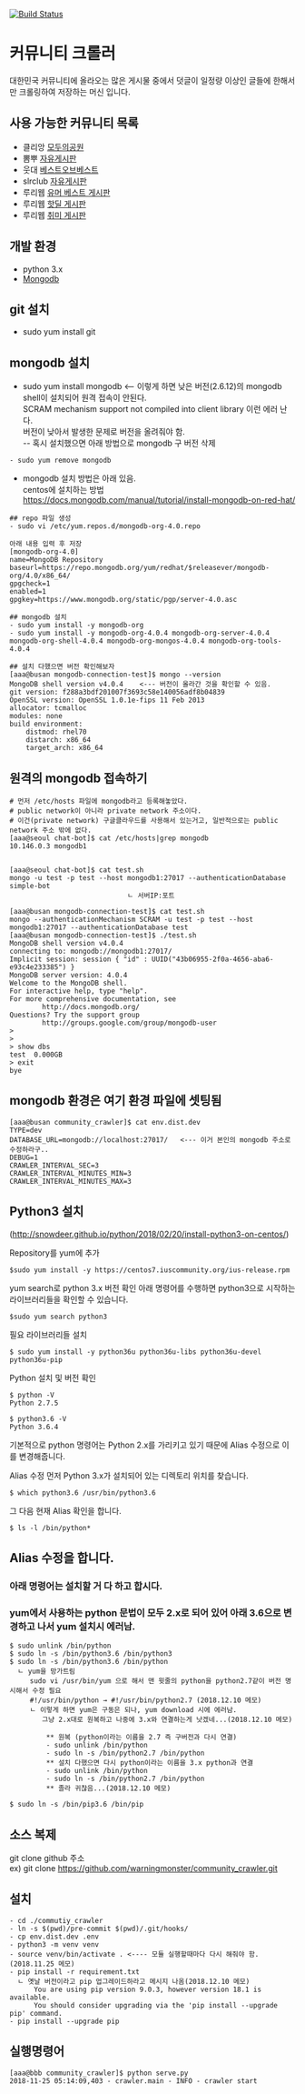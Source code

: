 [![Build Status](https://travis-ci.org/james-song/community_crawler.svg?branch=master)](https://travis-ci.org/james-song/community_crawler)

# 커뮤니티 크롤러
대한민국 커뮤니티에 올라오는 많은 게시물 중에서 덧글이 일정량 이상인 글들에 한해서만 크롤링하여 저장하는 머신 입니다.

## 사용 가능한 커뮤니티 목록 
- 클리앙 [모두의공원](http://clien.net/cs2/bbs/board.php?bo_table=park)
- 뽐뿌 [자유게시판](http://www.ppomppu.co.kr/zboard/zboard.php?id=freeboard)
- 웃대 [베스트오브베스트](http://www.todayhumor.co.kr/board/list.php?table=bestofbest)
- slrclub [자유게시판](http://www.slrclub.com/bbs/zboard.php?id=free)
- 루리웹 [유머 베스트 게시판](http://bbs.ruliweb.com/best/selection)
- 루리웹 [핫딜 게시판](http://bbs.ruliweb.com/market/board/1020)
- 루리웹 [취미 게시판](http://bbs.ruliweb.com/hobby)

## 개발 환경
- python 3.x
- [Mongodb](https://www.mongodb.org)

## git 설치
- sudo yum install git

## mongodb 설치  
- sudo yum install mongodb <-- 이렇게 하면 낮은 버전(2.6.12)의 mongodb shell이 설치되어 원격 접속이 안된다.  
                                SCRAM mechanism support not compiled into client library 이런 에러 난다.  
                                버전이 낮아서 발생한 문제로 버전을 올려줘야 함.   
-- 혹시 설치했으면 아래 방법으로 mongodb 구 버전 삭제
~~~
- sudo yum remove mongodb
~~~

- mongodb 설치 방법은 아래  있음.   
  centos에 설치하는 방법   
  https://docs.mongodb.com/manual/tutorial/install-mongodb-on-red-hat/   
~~~
## repo 파일 생성
- sudo vi /etc/yum.repos.d/mongodb-org-4.0.repo

아래 내용 입력 후 저장
[mongodb-org-4.0]
name=MongoDB Repository
baseurl=https://repo.mongodb.org/yum/redhat/$releasever/mongodb-org/4.0/x86_64/
gpgcheck=1
enabled=1
gpgkey=https://www.mongodb.org/static/pgp/server-4.0.asc

## mongodb 설치
- sudo yum install -y mongodb-org
- sudo yum install -y mongodb-org-4.0.4 mongodb-org-server-4.0.4 mongodb-org-shell-4.0.4 mongodb-org-mongos-4.0.4 mongodb-org-tools-4.0.4

## 설치 다했으면 버전 확인해보자
[aaa@busan mongodb-connection-test]$ mongo --version
MongoDB shell version v4.0.4    <--- 버전이 올라간 것을 확인할 수 있음.
git version: f288a3bdf201007f3693c58e140056adf8b04839
OpenSSL version: OpenSSL 1.0.1e-fips 11 Feb 2013
allocator: tcmalloc
modules: none
build environment:
    distmod: rhel70
    distarch: x86_64
    target_arch: x86_64
~~~

## 원격의 mongodb 접속하기
~~~
# 먼저 /etc/hosts 파일에 mongodb라고 등록해놓았다.  
# public network이 아니라 private network 주소이다.
# 이건(private network) 구글클라우드를 사용해서 있는거고, 일반적으로는 public network 주소 밖에 없다.   
[aaa@seoul chat-bot]$ cat /etc/hosts|grep mongodb
10.146.0.3 mongodb1


[aaa@seoul chat-bot]$ cat test.sh
mongo -u test -p test --host mongodb1:27017 --authenticationDatabase simple-bot
                             ㄴ 서버IP:포트
~~~

~~~
[aaa@busan mongodb-connection-test]$ cat test.sh
mongo --authenticationMechanism SCRAM -u test -p test --host mongodb1:27017 --authenticationDatabase test
[aaa@busan mongodb-connection-test]$ ./test.sh
MongoDB shell version v4.0.4
connecting to: mongodb://mongodb1:27017/
Implicit session: session { "id" : UUID("43b06955-2f0a-4656-aba6-e93c4e233385") }
MongoDB server version: 4.0.4
Welcome to the MongoDB shell.
For interactive help, type "help".
For more comprehensive documentation, see
        http://docs.mongodb.org/
Questions? Try the support group
        http://groups.google.com/group/mongodb-user
> 
> 
> show dbs
test  0.000GB
> exit
bye
~~~

## mongodb 환경은 여기 환경 파일에 셋팅됨
~~~
[aaa@busan community_crawler]$ cat env.dist.dev
TYPE=dev
DATABASE_URL=mongodb://localhost:27017/   <--- 이거 본인의 mongodb 주소로 수정하라구..
DEBUG=1
CRAWLER_INTERVAL_SEC=3
CRAWLER_INTERVAL_MINUTES_MIN=3
CRAWLER_INTERVAL_MINUTES_MAX=3
~~~

## Python3 설치  
(http://snowdeer.github.io/python/2018/02/20/install-python3-on-centos/)    

Repository를 yum에 추가   
~~~
$sudo yum install -y https://centos7.iuscommunity.org/ius-release.rpm
~~~

yum search로 python 3.x 버전 확인
아래 명령어를 수행하면 python3으로 시작하는 라이브러리들을 확인할 수 있습니다.   
~~~
$sudo yum search python3
~~~

필요 라이브러리들 설치   
~~~
$ sudo yum install -y python36u python36u-libs python36u-devel python36u-pip
~~~

Python 설치 및 버전 확인   
~~~
$ python -V
Python 2.7.5

$ python3.6 -V
Python 3.6.4
~~~

기본적으로 python 명령어는 Python 2.x를 가리키고 있기 때문에 Alias 수정으로 이를 변경해줍니다.

Alias 수정
먼저 Python 3.x가 설치되어 있는 디렉토리 위치를 찾습니다.   
~~~
$ which python3.6 /usr/bin/python3.6 
~~~

그 다음 현재 Alias 확인을 합니다.   
~~~
$ ls -l /bin/python*
~~~

## Alias 수정을 합니다.
### 아래 명령어는 설치할 거 다 하고 합시다.  
### yum에서 사용하는 python 문법이 모두 2.x로 되어 있어 아래 3.6으로 변경하고 나서 yum 설치시 에러남.

~~~
$ sudo unlink /bin/python
$ sudo ln -s /bin/python3.6 /bin/python3
$ sudo ln -s /bin/python3.6 /bin/python 
  ㄴ yum을 망가트림
     sudo vi /usr/bin/yum 으로 해서 맨 윗줄의 python을 python2.7같이 버전 명시해서 수정 필요
     #!/usr/bin/python → #!/usr/bin/python2.7 (2018.12.10 메모)
     ㄴ 이렇게 하면 yum은 구동은 되나, yum download 시에 에러남.
        그냥 2.x대로 원복하고 나중에 3.x와 연결하는게 낫겠네...(2018.12.10 메모)

         ** 원복 (python이라는 이름을 2.7 즉 구버전과 다시 연결)
         - sudo unlink /bin/python
         - sudo ln -s /bin/python2.7 /bin/python
         ** 설치 다했으면 다시 python이라는 이름을 3.x python과 연결
         - sudo unlink /bin/python
         - sudo ln -s /bin/python2.7 /bin/python
         ** 졸라 귀찮음...(2018.12.10 메모)
                                                
$ sudo ln -s /bin/pip3.6 /bin/pip 
~~~

## 소스 복제
git clone github 주소   
ex) git clone https://github.com/warningmonster/community_crawler.git

## 설치
~~~
- cd ./commutiy_crawler
- ln -s $(pwd)/pre-commit $(pwd)/.git/hooks/
- cp env.dist.dev .env
- python3 -m venv venv
- source venv/bin/activate . <---- 모듈 실행할때마다 다시 해줘야 함.(2018.11.25 메모) 
- pip install -r requirement.txt
  ㄴ 옛날 버전이라고 pip 업그레이드하라고 메시지 나옴(2018.12.10 메모)
      You are using pip version 9.0.3, however version 18.1 is available.
      You should consider upgrading via the 'pip install --upgrade pip' command.
- pip install --upgrade pip
~~~

## 실행명령어
~~~
[aaa@bbb community_crawler]$ python serve.py
2018-11-25 05:14:09,403 - crawler.main - INFO - crawler start
~~~




